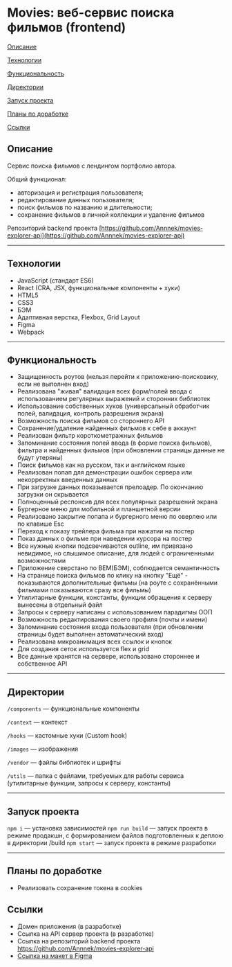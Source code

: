 # Movies: веб-сервис поиска фильмов (frontend)

[Описание](#описание)

[Технологии](#технологии)

[Функциональность](#функциональность)

[Директории](#директории)

[Запуск проекта](#запуск-проекта)

[Планы по доработке](#планы-по-доработке)

[Ссылки](#ссылки)

## Описание

Сервис поиска фильмов с лендингом портфолио автора.

Общий функционал:

- авторизация и регистрация пользователя;
- редактирование данных пользователя;
- поиск фильмов по названию и длительности;
- сохранение фильмов в личной коллекции и удаление фильмов

Репозиторий backend проекта [https://github.com/Annnek/movies-explorer-api](https://github.com/Annnek/movies-explorer-api)

---

## Технологии

- JavaScript (стандарт ES6)
- React (CRA, JSX, функциональные компоненты + хуки)
- HTML5
- CSS3
- БЭМ
- Адаптивная верстка, Flexbox, Grid Layout
- Figma
- Webpack

---

## Функциональность

- Защищенность роутов (нельзя перейти к приложению-поисковику, если не выполнен вход)
- Реализована "живая" валидация всех форм/полей ввода с использованием регулярных выражений и сторонних библиотек
- Использование собственных хуков (универсальный обработчик полей, валидация, контроль разрешения экрана)
- Возможность поиска фильмов со стороннего API
- Сохранение/удаление найденных фильмов к себе в аккаунт
- Реализован фильтр короткометражных фильмов
- Запоминание состояния полей ввода (в форме поиска фильмов), фильтра и найденных фильмов (при обновлении страницы данные не будут утеряны)
- Поиск фильмов как на русском, так и английском языке
- Реализован попап для демонстрации ошибок сервера или некорректных введенных данных
- При загрузке данных показывается прелоадер. По окончанию загрузки он скрывается
- Полноценный респонсив для всех популярных разрешений экрана
- Бургерное меню для мобильной и планшетной версии
- Реализовано закрытие попапа и бургерного меню по оверлею или по клавише Esc
- Переход к показу трейлера фильма при нажатии на постер
- Показ данных о фильме при наведении курсора на постер
- Все нужные кнопки подсвечиваются outline, им привязано невидимое, но слышимое описание, для людей с ограниченными возможностями
- Приложение сверстано по BEM(БЭМ), соблюдается семантичность
- На странице поиска фильмов по клику на кнопку "Ещё" - показываются дополнительные фильмы (на роуте с сохранёнными фильмами показываются сразу все фильмы)
- Утилитарные функции, константы, функции обращения к серверу вынесены в отдельный файл
- Запросы к серверу написаны с использованием парадигмы ООП
- Возможность редактирования своего профиля (почты и имени)
- Запоминание состояния входа пользователя (при обновлении страницы будет выполнен автоматический вход)
- Реализована микроанимация всех ссылок и кнопок
- Для создания сеток используется flex и grid
- Все данные хранятся на сервере, использовано стороннее и собственное API

---

<!-- ## Screenshot -->

## Директории

`/components` — функциональные компоненты

`/context` — контекст

`/hooks` — кастомные хуки (Custom hook)

`/images` — изображения

`/vendor` — файлы библиотек и шрифты

`/utils` — папка с файлами, требуемых для работы сервиса (утилитарные функции, запросы к серверу, константы)

---

## Запуск проекта

`npm i` — установка зависимостей
`npm run build` — запуск проекта в режиме продакшн, с формированием файлов подготовленных к деплою в директории /build
`npm start` — запуск проекта в режиме разработки

---

## Планы по доработке

- Реализовать сохранение токена в cookies

## Ссылки

- Домен приложения (в разработке)
- Ссылка на API сервер проекта (в разработке)
- Cсылка на репозиторий backend проекта https://github.com/Annnek/movies-explorer-api
- [Ссылка на макет в Figma](<https://www.figma.com/file/ZSpS2ci06Zhy5NVXjoZLNa/Diploma-(Copy_Anna)?type=design&node-id=37256-12852&mode=design&t=x71nMR2wNlfCuIET-0>)

<!-- Stack: JavaScript, React, JSX, HTML5, CSS3, БЭМ, Flexbox, Grid Layout, Figma.

### Состоит из двух частей:

- [Backend](https://github.com/Annnek/movies-explorer-api)
- Frontend :star: _этот репозиторий_

---

- [Ссылка на макет в Figma](<https://www.figma.com/file/ZSpS2ci06Zhy5NVXjoZLNa/Diploma-(Copy_Anna)?type=design&node-id=37256-12852&mode=design&t=x71nMR2wNlfCuIET-0>)
- [Результат по ссылке](https://bestfilms.nomoredomains.rocks)
- [Ссылка на pull request](https://github.com/Annnek/movies-explorer-frontend/pull/2) -->

<!-- # Getting Started with Create React App

This project was bootstrapped with [Create React App](https://github.com/facebook/create-react-app).

## Available Scripts

In the project directory, you can run:

### `npm start`

Runs the app in the development mode.\
Open [http://localhost:3000](http://localhost:3000) to view it in your browser.

The page will reload when you make changes.\
You may also see any lint errors in the console.

### `npm test`

Launches the test runner in the interactive watch mode.\
See the section about [running tests](https://facebook.github.io/create-react-app/docs/running-tests) for more information.

### `npm run build`

Builds the app for production to the `build` folder.\
It correctly bundles React in production mode and optimizes the build for the best performance.

The build is minified and the filenames include the hashes.\
Your app is ready to be deployed!

See the section about [deployment](https://facebook.github.io/create-react-app/docs/deployment) for more information.

### `npm run eject`

**Note: this is a one-way operation. Once you `eject`, you can't go back!**

If you aren't satisfied with the build tool and configuration choices, you can `eject` at any time. This command will remove the single build dependency from your project.

Instead, it will copy all the configuration files and the transitive dependencies (webpack, Babel, ESLint, etc) right into your project so you have full control over them. All of the commands except `eject` will still work, but they will point to the copied scripts so you can tweak them. At this point you're on your own.

You don't have to ever use `eject`. The curated feature set is suitable for small and middle deployments, and you shouldn't feel obligated to use this feature. However we understand that this tool wouldn't be useful if you couldn't customize it when you are ready for it.

## Learn More

You can learn more in the [Create React App documentation](https://facebook.github.io/create-react-app/docs/getting-started).

To learn React, check out the [React documentation](https://reactjs.org/).

### Code Splitting

This section has moved here: [https://facebook.github.io/create-react-app/docs/code-splitting](https://facebook.github.io/create-react-app/docs/code-splitting)

### Analyzing the Bundle Size

This section has moved here: [https://facebook.github.io/create-react-app/docs/analyzing-the-bundle-size](https://facebook.github.io/create-react-app/docs/analyzing-the-bundle-size)

### Making a Progressive Web App

This section has moved here: [https://facebook.github.io/create-react-app/docs/making-a-progressive-web-app](https://facebook.github.io/create-react-app/docs/making-a-progressive-web-app)

### Advanced Configuration

This section has moved here: [https://facebook.github.io/create-react-app/docs/advanced-configuration](https://facebook.github.io/create-react-app/docs/advanced-configuration)

### Deployment

This section has moved here: [https://facebook.github.io/create-react-app/docs/deployment](https://facebook.github.io/create-react-app/docs/deployment)

### `npm run build` fails to minify

This section has moved here: [https://facebook.github.io/create-react-app/docs/troubleshooting#npm-run-build-fails-to-minify](https://facebook.github.io/create-react-app/docs/troubleshooting#npm-run-build-fails-to-minify) -->
